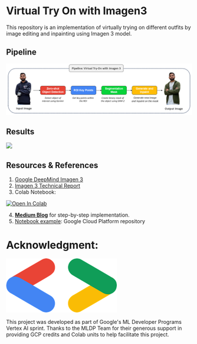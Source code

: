 # Virtual Try On with Imagen3
This repository is an implementation of virtually trying on different outfits by image editing and inpainting using Imagen 3 model.

## Pipeline
<img src="https://github.com/NSTiwari/Virtual-Try-On-Imagen3/blob/main/assets/Imagen3_Pipeline.png"/>


## Results
<img src="https://github.com/NSTiwari/Virtual-Try-On-Imagen3/blob/main/assets/Imagen3_Virtual_Try_On.gif"/>


## Resources & References

1. [Google DeepMind Imagen 3](https://deepmind.google/technologies/imagen-3/)
2. [Imagen 3 Technical Report](https://storage.googleapis.com/deepmind-media/imagen/imagen_3_tech_report_update_dec2024_v2.pdf#page=26)
3. Colab Notebook: 
<a target="_blank" href="https://colab.research.google.com/github/NSTiwari/Virtual-Try-On-Imagen3/blob/main/Virtual_Try_On_Imagen3.ipynb">
  <img src="https://colab.research.google.com/assets/colab-badge.svg" alt="Open In Colab"/>
</a>

4. [**Medium Blog**](https://tiwarinitin1999.medium.com/virtual-try-on-with-imagen-3-bd938acd4ec5) for step-by-step implementation.
5. [Notebook example](https://github.com/GoogleCloudPlatform/generative-ai/blob/main/vision/getting-started/imagen3_editing.ipynb): Google Cloud Platform repository


# Acknowledgment:
<img src="https://github.com/NSTiwari/Virtual-Try-On-Imagen3/blob/main/assets/google.png">

This project was developed as part of Google's ML Developer Programs Vertex AI sprint. Thanks to the MLDP Team for their generous support in providing GCP credits and Colab units to help facilitate this project.

